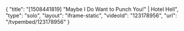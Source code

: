 {
    "title": "[1508441819] \"Maybe I Do Want to Punch You!\" | Hotel Hell",
    "type": "solo",
    "layout": "iframe-static",
    "videoId": "123178956",
    "url": "\/tvpembed\/123178956"
}